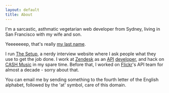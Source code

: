 ```yaml
---
layout: default
title: About
---
```


I'm a sarcastic, asthmatic vegetarian web developer from Sydney, living in San Francisco with my wife and son.

Yeeeeeeep, that's really [my last name](https://en.wikipedia.org/wiki/Bogan "The Wikipedia entry for Bogan.").

I run [The Setup](https://usesthis.com/ "A nerdy interview site."), a nerdy interview website where I ask people what they use to get the job done. I work at [Zendesk](https://www.zendesk.com "Awesome customer support software.") as an [API](https://developer.zendesk.com/rest_api "The Zendesk API.") [developer](https://github.com/waferbaby/ "My GitHub account."), and hack on [CASH Music](http://cashmusic.org/ "Open-source music tools.") in my spare time. Before that, I worked on [Flickr](https://flickr.com/ "A photo sharing website.")'s API team for almost a decade - sorry about that.

You can email me by sending something to the fourth letter of the English alphabet, followed by the 'at' symbol, care of this domain.